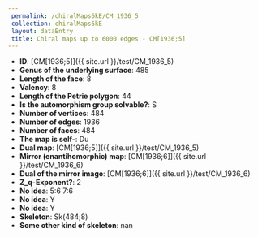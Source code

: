 ```yaml
--- 
 permalink: /chiralMaps6kE/CM_1936_5 
 collection: chiralMaps6kE
 layout: dataEntry
 title: Chiral maps up to 6000 edges - CM[1936;5]
---
```


- **ID**: [CM[1936;5]]({{ site.url }}/test/CM_1936_5)
- **Genus of the underlying surface**: 485
- **Length of the face**: 8
- **Valency**: 8
- **Length of the Petrie polygon**: 44
- **Is the automorphism group solvable?**: S
- **Number of vertices**: 484
- **Number of edges**: 1936
- **Number of faces**: 484
- **The map is self-**: Du
- **Dual map**: [CM[1936;5]]({{ site.url }}/test/CM_1936_5)
- **Mirror (enantihomorphic) map**: [CM[1936;6]]({{ site.url }}/test/CM_1936_6)
- **Dual of the mirror image**: [CM[1936;6]]({{ site.url }}/test/CM_1936_6)
- **Z_q-Exponent?**: 2
- **No idea**:  5:6 7:6
- **No idea**: Y
- **No idea**: Y
- **Skeleton**: Sk(484;8)
- **Some other kind of skeleton**: nan
